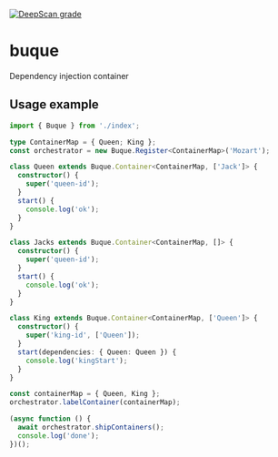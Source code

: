 [![DeepScan grade](https://deepscan.io/api/teams/18296/projects/21623/branches/626411/badge/grade.svg)](https://deepscan.io/dashboard#view=project&tid=18296&pid=21623&bid=626411)
# buque
Dependency injection container

## Usage example

```ts
import { Buque } from './index';

type ContainerMap = { Queen; King };
const orchestrator = new Buque.Register<ContainerMap>('Mozart');

class Queen extends Buque.Container<ContainerMap, ['Jack']> {
  constructor() {
    super('queen-id');
  }
  start() {
    console.log('ok');
  }
}

class Jacks extends Buque.Container<ContainerMap, []> {
  constructor() {
    super('queen-id');
  }
  start() {
    console.log('ok');
  }
}

class King extends Buque.Container<ContainerMap, ['Queen']> {
  constructor() {
    super('king-id', ['Queen']);
  }
  start(dependencies: { Queen: Queen }) {
    console.log('kingStart');
  }
}

const containerMap = { Queen, King };
orchestrator.labelContainer(containerMap);

(async function () {
  await orchestrator.shipContainers();
  console.log('done');
})();

```
